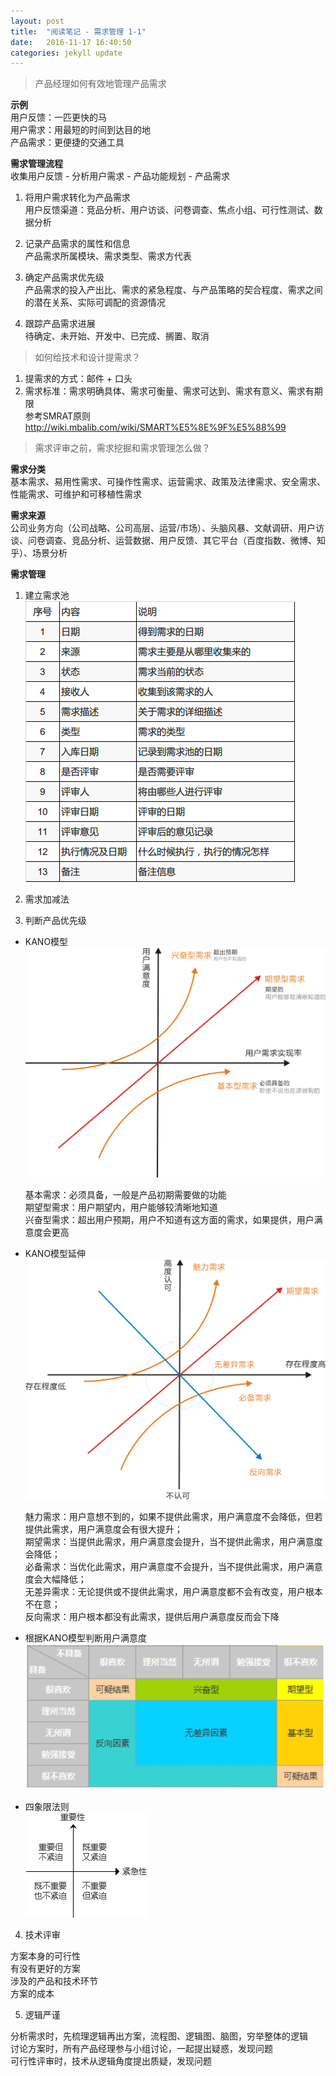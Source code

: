 ```yaml
---
layout: post
title:  "阅读笔记 - 需求管理 1-1"
date:   2016-11-17 16:40:50
categories: jekyll update
---
```


> 产品经理如何有效地管理产品需求

**示例**  
用户反馈：一匹更快的马  
用户需求：用最短的时间到达目的地  
产品需求：更便捷的交通工具    

**需求管理流程**  
收集用户反馈 - 分析用户需求 - 产品功能规划 - 产品需求  

1. 将用户需求转化为产品需求  
用户反馈渠道：竞品分析、用户访谈、问卷调查、焦点小组、可行性测试、数据分析

2. 记录产品需求的属性和信息  
产品需求所属模块、需求类型、需求方代表

3. 确定产品需求优先级  
产品需求的投入产出比、需求的紧急程度、与产品策略的契合程度、需求之间的潜在关系、实际可调配的资源情况

4. 跟踪产品需求进展    
待确定、未开始、开发中、已完成、搁置、取消  

> 如何给技术和设计提需求？   

1. 提需求的方式：邮件 + 口头  
2. 需求标准：需求明确具体、需求可衡量、需求可达到、需求有意义、需求有期限  
参考SMRAT原则  <http://wiki.mbalib.com/wiki/SMART%E5%8E%9F%E5%88%99>

> 需求评审之前，需求挖掘和需求管理怎么做？

**需求分类**  
基本需求、易用性需求、可操作性需求、运营需求、政策及法律需求、安全需求、性能需求、可维护和可移植性需求  

**需求来源**  
公司业务方向（公司战略、公司高层、运营/市场）、头脑风暴、文献调研、用户访谈、问卷调查、竞品分析、运营数据、用户反馈、其它平台（百度指数、微博、知乎）、场景分析  

**需求管理**  

1. 建立需求池  
![需求池样式](/image/需求池表格.jpg)

2. 需求加减法

3. 判断产品优先级  

- KANO模型
![KANO模型](/image/KANO模型.png)  

  基本需求：必须具备，一般是产品初期需要做的功能  
  期望型需求：用户期望内，用户能够较清晰地知道   
  兴奋型需求：超出用户预期，用户不知道有这方面的需求，如果提供，用户满意度会更高  

- KANO模型延伸
![KANO模型延伸](/image/KANO模型延伸.png)  

  魅力需求：用户意想不到的，如果不提供此需求，用户满意度不会降低，但若提供此需求，用户满意度会有很大提升；  
  期望需求：当提供此需求，用户满意度会提升，当不提供此需求，用户满意度会降低；  
  必备需求：当优化此需求，用户满意度不会提升，当不提供此需求，用户满意度会大幅降低；  
  无差异需求：无论提供或不提供此需求，用户满意度都不会有改变，用户根本不在意；  
  反向需求：用户根本都没有此需求，提供后用户满意度反而会下降  

- 根据KANO模型判断用户满意度  
![KANO模型结果](/image/KANO模型结果.png)

- 四象限法则  
![四象限法则](/image/四象限法则.png)  

4. 技术评审  

  方案本身的可行性  
  有没有更好的方案  
  涉及的产品和技术环节  
  方案的成本  
  
5. 逻辑严谨    

  分析需求时，先梳理逻辑再出方案，流程图、逻辑图、脑图，穷举整体的逻辑  
  讨论方案时，所有产品经理参与小组讨论，一起提出疑惑，发现问题  
  可行性评审时，技术从逻辑角度提出质疑，发现问题  




